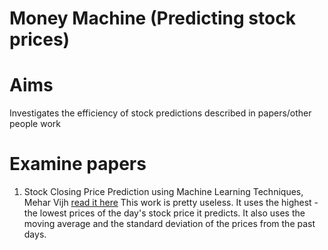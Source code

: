 # Money Machine (Predicting stock prices)
# Aims
Investigates the efficiency of stock predictions described in papers/other people work
# Examine papers
1. Stock Closing Price Prediction using Machine Learning Techniques, Mehar Vijh [read it here](https://www.sciencedirect.com/science/article/pii/S1877050920307924)
This work is pretty useless. It uses the highest - the lowest prices of the day's stock price it predicts. 
   It also uses the moving average and the standard deviation of the prices from the past days.